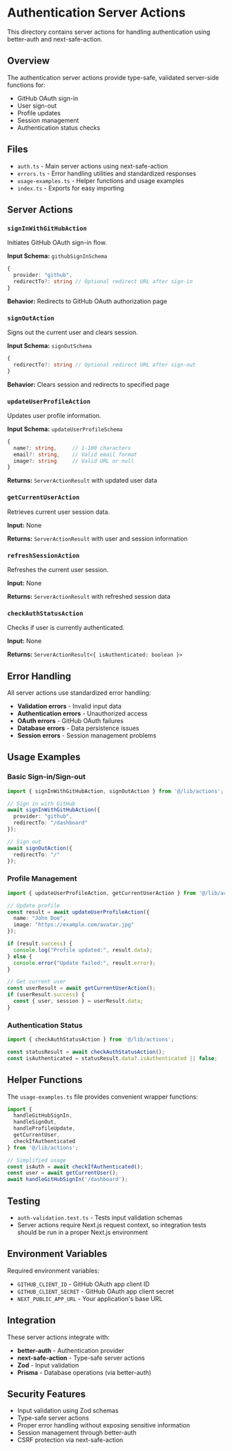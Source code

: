# Authentication Server Actions

This directory contains server actions for handling authentication using better-auth and next-safe-action.

## Overview

The authentication server actions provide type-safe, validated server-side functions for:
- GitHub OAuth sign-in
- User sign-out
- Profile updates
- Session management
- Authentication status checks

## Files

- `auth.ts` - Main server actions using next-safe-action
- `errors.ts` - Error handling utilities and standardized responses
- `usage-examples.ts` - Helper functions and usage examples
- `index.ts` - Exports for easy importing

## Server Actions

### `signInWithGitHubAction`
Initiates GitHub OAuth sign-in flow.

**Input Schema:** `githubSignInSchema`
```typescript
{
  provider: "github",
  redirectTo?: string // Optional redirect URL after sign-in
}
```

**Behavior:** Redirects to GitHub OAuth authorization page

### `signOutAction`
Signs out the current user and clears session.

**Input Schema:** `signOutSchema`
```typescript
{
  redirectTo?: string // Optional redirect URL after sign-out
}
```

**Behavior:** Clears session and redirects to specified page

### `updateUserProfileAction`
Updates user profile information.

**Input Schema:** `updateUserProfileSchema`
```typescript
{
  name?: string,     // 1-100 characters
  email?: string,    // Valid email format
  image?: string     // Valid URL or null
}
```

**Returns:** `ServerActionResult` with updated user data

### `getCurrentUserAction`
Retrieves current user session data.

**Input:** None

**Returns:** `ServerActionResult` with user and session information

### `refreshSessionAction`
Refreshes the current user session.

**Input:** None

**Returns:** `ServerActionResult` with refreshed session data

### `checkAuthStatusAction`
Checks if user is currently authenticated.

**Input:** None

**Returns:** `ServerActionResult<{ isAuthenticated: boolean }>`

## Error Handling

All server actions use standardized error handling:

- **Validation errors** - Invalid input data
- **Authentication errors** - Unauthorized access
- **OAuth errors** - GitHub OAuth failures
- **Database errors** - Data persistence issues
- **Session errors** - Session management problems

## Usage Examples

### Basic Sign-in/Sign-out
```typescript
import { signInWithGitHubAction, signOutAction } from '@/lib/actions';

// Sign in with GitHub
await signInWithGitHubAction({
  provider: "github",
  redirectTo: "/dashboard"
});

// Sign out
await signOutAction({
  redirectTo: "/"
});
```

### Profile Management
```typescript
import { updateUserProfileAction, getCurrentUserAction } from '@/lib/actions';

// Update profile
const result = await updateUserProfileAction({
  name: "John Doe",
  image: "https://example.com/avatar.jpg"
});

if (result.success) {
  console.log("Profile updated:", result.data);
} else {
  console.error("Update failed:", result.error);
}

// Get current user
const userResult = await getCurrentUserAction();
if (userResult.success) {
  const { user, session } = userResult.data;
}
```

### Authentication Status
```typescript
import { checkAuthStatusAction } from '@/lib/actions';

const statusResult = await checkAuthStatusAction();
const isAuthenticated = statusResult.data?.isAuthenticated || false;
```

## Helper Functions

The `usage-examples.ts` file provides convenient wrapper functions:

```typescript
import { 
  handleGitHubSignIn,
  handleSignOut,
  handleProfileUpdate,
  getCurrentUser,
  checkIfAuthenticated
} from '@/lib/actions';

// Simplified usage
const isAuth = await checkIfAuthenticated();
const user = await getCurrentUser();
await handleGitHubSignIn('/dashboard');
```

## Testing

- `auth-validation.test.ts` - Tests input validation schemas
- Server actions require Next.js request context, so integration tests should be run in a proper Next.js environment

## Environment Variables

Required environment variables:
- `GITHUB_CLIENT_ID` - GitHub OAuth app client ID
- `GITHUB_CLIENT_SECRET` - GitHub OAuth app client secret
- `NEXT_PUBLIC_APP_URL` - Your application's base URL

## Integration

These server actions integrate with:
- **better-auth** - Authentication provider
- **next-safe-action** - Type-safe server actions
- **Zod** - Input validation
- **Prisma** - Database operations (via better-auth)

## Security Features

- Input validation using Zod schemas
- Type-safe server actions
- Proper error handling without exposing sensitive information
- Session management through better-auth
- CSRF protection via next-safe-action